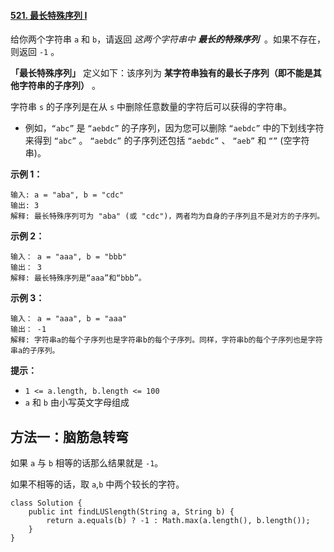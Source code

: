 #### [521. 最长特殊序列 Ⅰ](https://leetcode-cn.com/problems/longest-uncommon-subsequence-i/)


给你两个字符串 `a` 和 `b`，请返回 *这两个字符串中 **最长的特殊序列***  。如果不存在，则返回 `-1` 。

**「最长特殊序列」** 定义如下：该序列为 **某字符串独有的最长子序列（即不能是其他字符串的子序列）** 。

字符串 `s` 的子序列是在从 `s` 中删除任意数量的字符后可以获得的字符串。

-   例如，`“abc”` 是 `“aebdc”` 的子序列，因为您可以删除 `“aebdc”` 中的下划线字符来得到 `“abc”` 。 `“aebdc”` 的子序列还包括 `“aebdc”` 、 `“aeb”` 和 `“”` (空字符串)。


**示例 1：**

```
输入: a = "aba", b = "cdc"
输出: 3
解释: 最长特殊序列可为 "aba" (或 "cdc")，两者均为自身的子序列且不是对方的子序列。
```

**示例 2：**

```
输入： a = "aaa", b = "bbb"
输出： 3
解释: 最长特殊序列是“aaa”和“bbb”。
```

**示例 3：**

```
输入： a = "aaa", b = "aaa"
输出： -1
解释: 字符串a的每个子序列也是字符串b的每个子序列。同样，字符串b的每个子序列也是字符串a的子序列。
```

**提示：**

-   `1 <= a.length, b.length <= 100`
-   `a` 和 `b` 由小写英文字母组成

## 方法一：脑筋急转弯
如果 `a` 与 `b` 相等的话那么结果就是 `-1`。

如果不相等的话，取 `a`,`b` 中两个较长的字符。

```
class Solution {
    public int findLUSlength(String a, String b) {
        return a.equals(b) ? -1 : Math.max(a.length(), b.length());
    }
}
```
